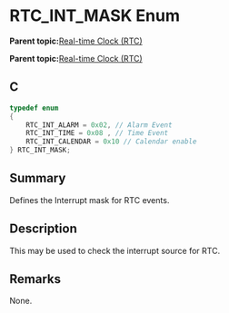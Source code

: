 # RTC\_INT\_MASK Enum

**Parent topic:**[Real-time Clock \(RTC\)](GUID-86211A91-DA87-4BCB-9088-7A54971C4325.md)

**Parent topic:**[Real-time Clock \(RTC\)](GUID-B5657E72-3DDB-4D39-94DC-B9B64B89C2DE.md)

## C

```c
typedef enum
{
    RTC_INT_ALARM = 0x02, // Alarm Event
    RTC_INT_TIME = 0x08 , // Time Event
    RTC_INT_CALENDAR = 0x10 // Calendar enable
} RTC_INT_MASK;

```

## Summary

Defines the Interrupt mask for RTC events.

## Description

This may be used to check the interrupt source for RTC.

## Remarks

None.

